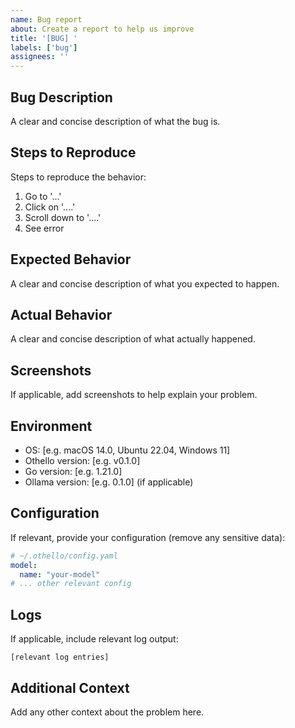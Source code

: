 ```yaml
---
name: Bug report
about: Create a report to help us improve
title: '[BUG] '
labels: ['bug']
assignees: ''
---
```


## Bug Description
A clear and concise description of what the bug is.

## Steps to Reproduce
Steps to reproduce the behavior:
1. Go to '...'
2. Click on '....'
3. Scroll down to '....'
4. See error

## Expected Behavior
A clear and concise description of what you expected to happen.

## Actual Behavior
A clear and concise description of what actually happened.

## Screenshots
If applicable, add screenshots to help explain your problem.

## Environment
- OS: [e.g. macOS 14.0, Ubuntu 22.04, Windows 11]
- Othello version: [e.g. v0.1.0]
- Go version: [e.g. 1.21.0]
- Ollama version: [e.g. 0.1.0] (if applicable)

## Configuration
If relevant, provide your configuration (remove any sensitive data):
```yaml
# ~/.othello/config.yaml
model:
  name: "your-model"
# ... other relevant config
```

## Logs
If applicable, include relevant log output:
```
[relevant log entries]
```

## Additional Context
Add any other context about the problem here.